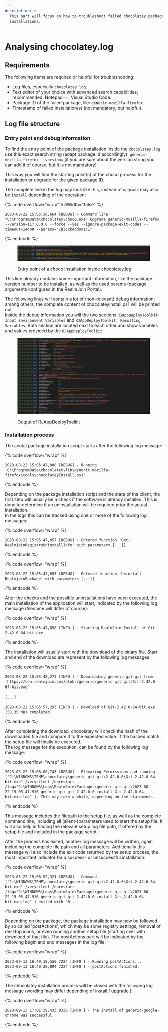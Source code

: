 ```yaml
---
description: >-
  This part will focus on how to troubleshoot failed chocolatey package
  installations.
---
```


# Analysing chocolatey.log

## Requirements

The following items are required or helpful for troubleshooting:

* Log files, especially `chocolatey.log`.
* Text editor of your choice with advanced search capabilities, recommended: Notepad++, Visual Studio Code.
* Package ID of the failed package, like `generic-mozilla-firefox`.
* Timestamp of failed installation(s) (not mandatory, but helpful).

## Log file structure

### Entry point and debug information

To find the entry point of the package installation inside the `chocolatey.log` use this exact search string (adapt package id accordingly): `generic-mozilla-firefox --version=` (if you are sure about the version string you can add it of course, but it is not mandatory)

This way you will find the starting point(s) of the choco process for the installation or upgrade for the given package ID.

The complete line in the log may look like this, instead of `upgrade` may also be  `install` depending of the operation:



{% code overflow="wrap" fullWidth="false" %}
```log
2023-08-22 15:05:36,664 [DEBUG] - Command line: "C:\ProgramData\chocolatey\choco.exe" upgrade generic-mozilla-firefox --version=117.0.0.0 --force --yes --ignore-package-exit-codes --timeout=14400 --params="/BlockAddons:1"
```
{% endcode %}

<figure><img src="../../../../.gitbook/assets/choco-install-entry-point.png" alt=""><figcaption><p>Entry point of a choco installation inside chocolatey.log</p></figcaption></figure>

This line already contains some important information, like the package version number to be installed, as well as the used params (package arguments configured in the RealmJoin Portal).

The following lines will contain a lot of (non-relevant) debug information, among others, the complete content of chocolateyInstall.ps1 will be printed out.\
Inside the debug information you will the two sections `RJAppDeployToolkit: Input Environment Variables` and `RJAppDeployToolkit: Resulting Variables`. Both section are located next to each other and show variables and values provided by the `RJAppDeployToolkit`

<figure><img src="../../../../.gitbook/assets/RJAppDeployToolkit-output.png" alt=""><figcaption><p>Output of RJAppDeployToolkit</p></figcaption></figure>

### Installation process

The acutal package installation script starts after the following log message:

{% code overflow="wrap" %}
```log
2023-08-22 15:05:47,000 [DEBUG] - Running 'C:\ProgramData\chocolatey\lib\generic-mozilla-firefox\tools\chocolateyInstall.ps1'
```
{% endcode %}

Depending on the package installation script and the state of the client, the first step will usually be a check if the software is already installed. This is done to determine if an uninstallation will be required prior the actual installation.\
In the logs this can be tracked using one or more of the following log messages:

{% code overflow="wrap" %}
```log
2023-08-22 15:05:47,057 [DEBUG] - Entered function 'Get-RealmjoinRegistryUninstallInfo' with parameters [...]]
```
{% endcode %}

{% code overflow="wrap" %}
```log
2023-08-22 15:05:47,053 [DEBUG] - Entered function 'Uninstall-RealmjoinPackage' with parameters [...]]
```
{% endcode %}

After the checks and the possible uninstallations have been executed, the main installation of the application will start, indicated by the following log message (filename will differ of course):

{% code overflow="wrap" %}
```log
2023-08-22 15:05:47,858 [INFO ] - Starting RealmJoin-Install of Git-2.42.0-64-bit.exe
```
{% endcode %}

The installation will usually start with the download of the binary file. Start and end of the download are represent by the following log messages:

{% code overflow="wrap" %}
```log
2023-08-22 15:05:48,273 [INFO ] - Downloading generic-git-git from 'https://cdn.realmjoin.com/blobs/generic/generic-git-git/Git-2.42.0-64-bit.exe'

[...]

2023-08-22 15:05:57,293 [INFO ] - Download of Git-2.42.0-64-bit.exe (58.35 MB) completed.
```
{% endcode %}

After completing the download, chocolatey will check the hash of the downloaded file and compare it to the expected value. If the hashed match, the setup file will finally be executed.\
The log message for the execution, can be found by the following log message:

{% code overflow="wrap" %}
```log
2023-08-22 15:06:00,743 [DEBUG] - Elevating Permissions and running ["C:\WINDOWS\TEMP\chocolatey\generic-git-git\2.42.0.0\Git-2.42.0-64-bit.exe" /verysilent /norestart /log="C:\WINDOWS\Logs\RealmJoin\Packages\generic-git-git\2023-08-22_15-05-47.916_generic-git-git_2.42.0.0_install_Git-2.42.0-64-bit.exe.log" ]. This may take a while, depending on the statements.
```
{% endcode %}

This message includes the filepath to the setup file, as well as the complete command line, including all (silent-)parameters used to start the setup file. It will also help in finding the relevant setup log file path, if offered by the setup file and included in the package script.

After the process has exited, another log message will be written, again including the complete file path and all parameters. Additionally this message will also include the exit code returned by the setup process, the most important indicator for a success- or unsuccessful installation:

{% code overflow="wrap" %}
```log
2023-08-22 15:06:52,321 [DEBUG] - Command ["C:\WINDOWS\TEMP\chocolatey\generic-git-git\2.42.0.0\Git-2.42.0-64-bit.exe" /verysilent /norestart /log="C:\WINDOWS\Logs\RealmJoin\Packages\generic-git-git\2023-08-22_15-05-47.916_generic-git-git_2.42.0.0_install_Git-2.42.0-64-bit.exe.log" ] exited with '0'.
```
{% endcode %}

Depending on the package, the package installation may now be followed by so called 'postActions', which may be some registry settings, removal of desktop icons, or even running another setup file (starting over with download of that file). The postActions part will be indicated by the following begin and end messages in the log file:

{% code overflow="wrap" %}
```log
2023-09-13 16:49:18,550 7224 [INFO ] - Running postActions...
2023-09-13 16:49:20,894 7224 [INFO ] - postActions finished.
```
{% endcode %}

The chocolatey installation process will be closed with the following log message (wording may differ depending of install / upgrade ):

{% code overflow="wrap" %}
```log
2023-09-13 17:01:39,433 8336 [INFO ] - The install of generic-google-chrome was successful.
```
{% endcode %}

